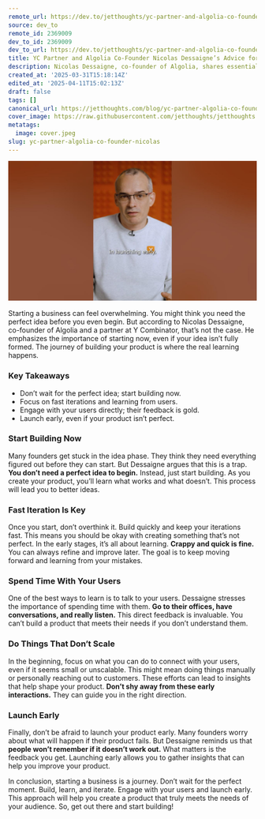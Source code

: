```yaml
---
remote_url: https://dev.to/jetthoughts/yc-partner-and-algolia-co-founder-nicolas-dessaignes-advice-for-founders-starting-out-3b93
source: dev_to
remote_id: 2369009
dev_to_id: 2369009
dev_to_url: https://dev.to/jetthoughts/yc-partner-and-algolia-co-founder-nicolas-dessaignes-advice-for-founders-starting-out-3b93
title: YC Partner and Algolia Co-Founder Nicolas Dessaigne’s Advice for Founders Starting Out
description: Nicolas Dessaigne, co-founder of Algolia, shares essential advice for new founders. Learn why starting now, engaging with users, and launching early are key to success.
created_at: '2025-03-31T15:18:14Z'
edited_at: '2025-04-11T15:02:13Z'
draft: false
tags: []
canonical_url: https://jetthoughts.com/blog/yc-partner-algolia-co-founder-nicolas/
cover_image: https://raw.githubusercontent.com/jetthoughts/jetthoughts.github.io/master/content/blog/yc-partner-algolia-co-founder-nicolas/cover.jpeg
metatags:
  image: cover.jpeg
slug: yc-partner-algolia-co-founder-nicolas
---
```

[![YC Partner and Algolia Co-Founder Nicolas Dessaigne’s Advice for Founders Starting Out](file_0.jpg)](https://www.youtube.com/watch?v=JkSOIoVHKkI)

Starting a business can feel overwhelming. You might think you need the perfect idea before you even begin. But according to Nicolas Dessaigne, co-founder of Algolia and a partner at Y Combinator, that’s not the case. He emphasizes the importance of starting now, even if your idea isn’t fully formed. The journey of building your product is where the real learning happens.

### Key Takeaways

*   Don’t wait for the perfect idea; start building now.
*   Focus on fast iterations and learning from users.
*   Engage with your users directly; their feedback is gold.
*   Launch early, even if your product isn’t perfect.

### Start Building Now

Many founders get stuck in the idea phase. They think they need everything figured out before they can start. But Dessaigne argues that this is a trap. **You don’t need a perfect idea to begin.** Instead, just start building. As you create your product, you’ll learn what works and what doesn’t. This process will lead you to better ideas.

### Fast Iteration Is Key

Once you start, don’t overthink it. Build quickly and keep your iterations fast. This means you should be okay with creating something that’s not perfect. In the early stages, it’s all about learning. **Crappy and quick is fine.** You can always refine and improve later. The goal is to keep moving forward and learning from your mistakes.

### Spend Time With Your Users

One of the best ways to learn is to talk to your users. Dessaigne stresses the importance of spending time with them. **Go to their offices, have conversations, and really listen.** This direct feedback is invaluable. You can’t build a product that meets their needs if you don’t understand them.

### Do Things That Don’t Scale

In the beginning, focus on what you can do to connect with your users, even if it seems small or unscalable. This might mean doing things manually or personally reaching out to customers. These efforts can lead to insights that help shape your product. **Don’t shy away from these early interactions.** They can guide you in the right direction.

### Launch Early

Finally, don’t be afraid to launch your product early. Many founders worry about what will happen if their product fails. But Dessaigne reminds us that **people won’t remember if it doesn’t work out.** What matters is the feedback you get. Launching early allows you to gather insights that can help you improve your product.

In conclusion, starting a business is a journey. Don’t wait for the perfect moment. Build, learn, and iterate. Engage with your users and launch early. This approach will help you create a product that truly meets the needs of your audience. So, get out there and start building!
